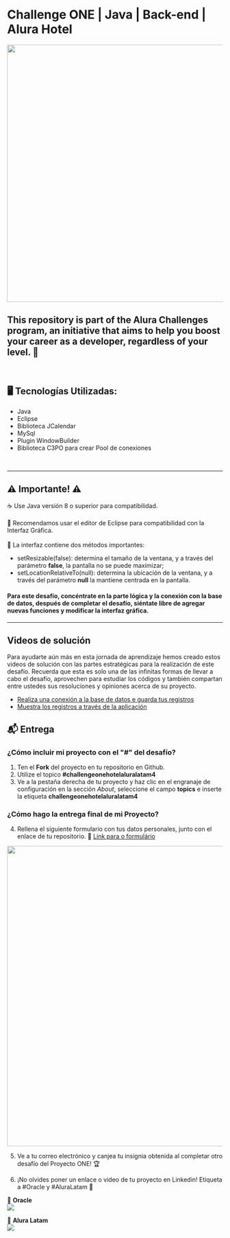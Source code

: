 # Challenge ONE | Java | Back-end | Alura Hotel

<p align="center" >
     <img width="600" heigth="600" src="https://user-images.githubusercontent.com/91544872/189419249-06b539da-7cf2-4d40-a711-618a5c872096.png">
</p>


## This repository is part of the Alura Challenges program, an initiative that aims to help you boost your career as a developer, regardless of your level. 🚀
</br>

## 🖥️ Tecnologías Utilizadas:

- Java
- Eclipse
- Biblioteca JCalendar
- MySql
- Plugin WindowBuilder
- Biblioteca C3PO para crear Pool de conexiones
 </br>

---
## ⚠️ Importante! ⚠️

☕ Use Java versión 8 o superior para compatibilidad. </br></br>
📝 Recomendamos usar el editor de Eclipse para compatibilidad con la Interfaz Gráfica. </br></br>
🎨 La interfaz contiene dos métodos importantes:
- setResizable(false): determina el tamaño de la ventana, y a través del parámetro <strong>false</strong>, la pantalla no se puede maximizar;
- setLocationRelativeTo(null): determina la ubicación de la ventana, y a través del parámetro <strong>null</strong> la mantiene centrada en la pantalla.

#### Para este desafío, concéntrate en la parte lógica y la conexión con la base de datos, después de completar el desafío, siéntate libre de agregar nuevas funciones y modificar la interfaz gráfica.
---

## Videos de solución 
Para ayudarte aún más en esta jornada de aprendizaje hemos creado estos videos de solución con las partes estratégicas para la realización de este desafío. Recuerda que esta es solo una de las infinitas formas de llevar a cabo el desafío, aprovechen para estudiar los códigos y también compartan entre ustedes sus resoluciones y opiniones acerca de su proyecto.

- [Realiza una conexión a la base de datos e guarda tus registros](https://www.youtube.com/watch?v=1luEBNCweG4)
- [Muestra los registros a través de la aplicación](https://youtu.be/8y5fqKVfDWU)


## 📬 Entrega

### ¿Cómo incluir mi proyecto con el "#" del desafío?

1) Ten el <strong>Fork</strong> del proyecto en tu repositorio en Github.
2) Utilize el topico **#challengeonehotelaluralatam4** </br>
3) Ve a la pestaña derecha de tu proyecto y haz clic en el engranaje de configuración en la sección <em>About</em>, seleccione el campo **topics** e inserte la etiqueta **challengeonehotelaluralatam4**


### ¿Cómo hago la entrega final de mi Proyecto?

4) Rellena el siguiente formulario con tus datos personales, junto con el enlace de tu repositorio. 🔹 [Link para o formulário](https://lp.alura.com.br/alura-latam-entrega-challenge-one-esp-back-end)

<p align="center" >
     <img width="700" heigth="700" src="https://user-images.githubusercontent.com/53662778/225654748-b9ee1a2c-5b9d-4723-a787-192c65f296ae.png">
</p>

5) Ve a tu correo electrónico y canjea tu insignia obtenida al completar otro desafío del Proyecto ONE! 🏆

6) ¡No olvides poner un enlace o video de tu proyecto en Linkedin! Etiqueta a #Oracle y #AluraLatam 🏁

🧡 <strong>Oracle</strong></br>
<a href="https://www.linkedin.com/company/oracle/" target="_blank">
<img src="https://img.shields.io/badge/-LinkedIn-%230077B5?style=for-the-badge&logo=linkedin&logoColor=white" target="_blank"></a>

💙 <strong>Alura Latam</strong></br>
<a href="https://www.linkedin.com/company/alura-latam/mycompany/" target="_blank">
<img src="https://img.shields.io/badge/-LinkedIn-%230077B5?style=for-the-badge&logo=linkedin&logoColor=white" target="_blank"></a>
